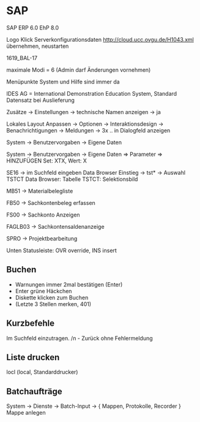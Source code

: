 # SAP

SAP ERP 6.0 EhP 8.0

Logo Klick
    Serverkonfigurationsdaten
    http://cloud.ucc.ovgu.de/H1043.xml
    übernehmen, neustarten

1619_BAL-17

maximale Modi = 6 (Admin darf Änderungen vornehmen)

Menüpunkte System und Hilfe sind immer da

IDES AG = International Demonstration Education System, Standard Datensatz bei Auslieferung

Zusätze -> Einstellungen -> technische Namen anzeigen -> ja

Lokales Layout Anpassen -> Optionen -> Interaktionsdesign -> Benachrichtigungen -> 
    Meldungen -> 3x .. in Dialogfeld anzeigen

System -> Benutzervorgaben -> Eigene Daten

System -> Benutzervorgaben -> Eigene Daten => Parameter => HINZUFÜGEN Set: XTX, Wert: X

SE16 -> im Suchfeld eingeben
    Data Browser Einstieg -> tst* -> Auswahl TSTCT
        Data Browser: Tabelle TSTCT: Selektionsbild

MB51 -> Materialbelegliste

FB50 -> Sachkontenbeleg erfassen

FS00 -> Sachkonto Anzeigen

FAGLB03 -> Sachkontensaldenanzeige

SPRO -> Projektbearbeitung

Unten Statusleiste: OVR override, INS insert

## Buchen
- Warnungen immer 2mal bestätigen (Enter)
- Enter grüne Häckchen
- Diskette klicken zum Buchen
- (Letzte 3 Stellen merken, 401)

## Kurzbefehle
Im Suchfeld einzutragen.
/n - Zurück ohne Fehlermeldung

## Liste drucken
locl (local, Standarddrucker)

## Batchaufträge

System -> Dienste -> Batch-Input -> { Mappen, Protokolle, Recorder }
Mappe anlegen
